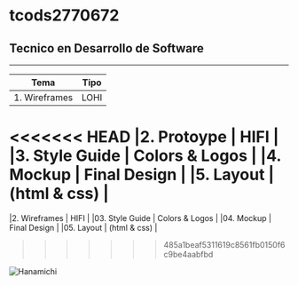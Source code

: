# tcods2770672
## Tecnico en Desarrollo de Software
---

| Tema | Tipo |
|---------|-------|
|1. Wireframes | LOHI |
<<<<<<< HEAD
|2. Protoype | HIFI |
|3. Style Guide | Colors & Logos |
|4. Mockup | Final Design |
|5. Layout | (html & css) |
=======
|2. Wireframes | HIFI |
|03. Style Guide | Colors & Logos |
|04. Mockup | Final Design |
|05. Layout | (html & css) |
>>>>>>> 485a1beaf5311619c8561fb0150f6c9be4aabfbd

![Hanamichi](http://tinyurl.com/y5e6djbp)